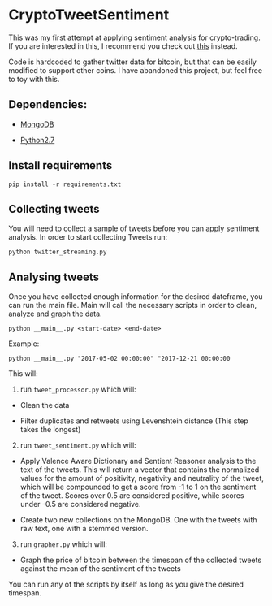 # CryptoTweetSentiment

This was my first attempt at applying sentiment analysis for crypto-trading. If you are interested in this, I recommend you check out [this](https://github.com/Vanclief/algo-trading-crypto) instead.

Code is hardcoded to gather twitter data for bitcoin, but that can be easily modified to support other coins. I have abandoned this project, but feel free to toy with this.

## Dependencies:

* [MongoDB](https://docs.mongodb.com/manual/installation/)

* [Python2.7](https://www.python.org/downloads/)


## Install requirements
`pip install -r requirements.txt`

## Collecting tweets

You will need to collect a sample of tweets before you can apply sentiment analysis. In order to start collecting Tweets run:

`python twitter_streaming.py`

## Analysing tweets

Once you have collected enough information for the desired dateframe, you can run the main file. Main will call the necessary scripts in order to clean, analyze and graph the data.

`python __main__.py <start-date> <end-date>`

Example:

`python __main__.py "2017-05-02 00:00:00" "2017-12-21 00:00:00`

This will:

1. run `tweet_processor.py` which will:

* Clean the data

* Filter duplicates and retweets using Levenshtein distance (This step takes the longest)

2. run `tweet_sentiment.py` which will:

* Apply Valence Aware Dictionary and Sentient Reasoner analysis to the text of the tweets. This will return a vector that contains the normalized values for the amount of positivity, negativity and neutrality of the tweet, which will be compounded to get a score from -1 to 1 on the sentiment of the tweet. Scores over 0.5 are considered positive, while scores under -0.5 are considered negative.

* Create two new collections on the MongoDB. One with the tweets with raw text, one with a stemmed version.

3. run `grapher.py` which will:

* Graph the price of bitcoin between the timespan of the collected tweets against the mean of the sentiment of the tweets

You can run any of the scripts by itself as long as you give the desired timespan.
